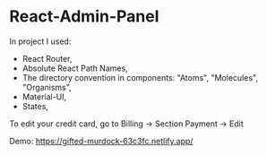 # React-Admin-Panel

In project I used:

- React Router,
- Absolute React Path Names,
- The directory convention in components: "Atoms", "Molecules", "Organisms",
- Material-UI,
- States,

To edit your credit card, go to Billing -> Section Payment -> Edit

Demo: https://gifted-murdock-63c3fc.netlify.app/
